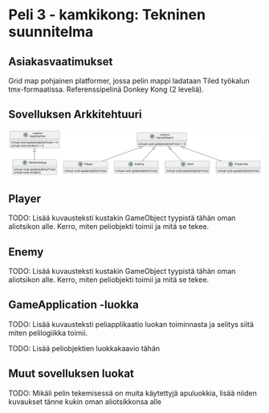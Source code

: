 # Peli 3 - kamkikong: Tekninen suunnitelma

## Asiakasvaatimukset

Grid map pohjainen platformer, jossa pelin mappi ladataan Tiled työkalun tmx-formaatissa. Referenssipelinä Donkey Kong (2 leveliä).

## Sovelluksen Arkkitehtuuri

![](doc/img/game3_classes.png "Pelin luokat")

## Player
TODO: Lisää kuvausteksti kustakin GameObject tyypistä tähän oman aliotsikon alle. Kerro, miten peliobjekti toimii ja mitä se tekee.

## Enemy
TODO: Lisää kuvausteksti kustakin GameObject tyypistä tähän oman aliotsikon alle. Kerro, miten peliobjekti toimii ja mitä se tekee.

## GameApplication -luokka
TODO: Lisää kuvausteksti peliapplikaatio luokan toiminnasta ja selitys siitä miten pelilogiikka toimii.

TODO: Lisää peliobjektien luokkakaavio tähän

## Muut sovelluksen luokat
TODO: Mikäli pelin tekemisessä on muita käytettyjä apuluokkia, lisää niiden kuvaukset tänne kukin oman aliotsikkonsa alle
